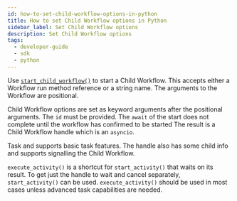 ```yaml
---
id: how-to-set-child-workflow-options-in-python
title: How to set Child Workflow options in Python
sidebar_label: Set Child Workflow options
description: Set Child Workflow options
tags:
  - developer-guide
  - sdk
  - python
---
```


Use [`start_child_workflow()`](https://python.temporal.io/temporalio.workflow.html#start_child_workflow) to start a Child Workflow. This accepts either a Workflow run method reference or a string name. The arguments to the Workflow are positional.

Child Workflow options are set as keyword arguments after the positional arguments. The `id` must be provided.
The `await` of the start does not complete until the workflow has confirmed to be started
The result is a Child Workflow handle which is an `asyncio`.

Task and supports basic task features. The handle also has some child info and supports signalling the Child Workflow.

`execute_activity()` is a shortcut for `start_activity()` that waits on its result. To get just the handle to wait and cancel separately, `start_activity()` can be used. `execute_activity()` should be used in most cases unless advanced task capabilities are needed.
